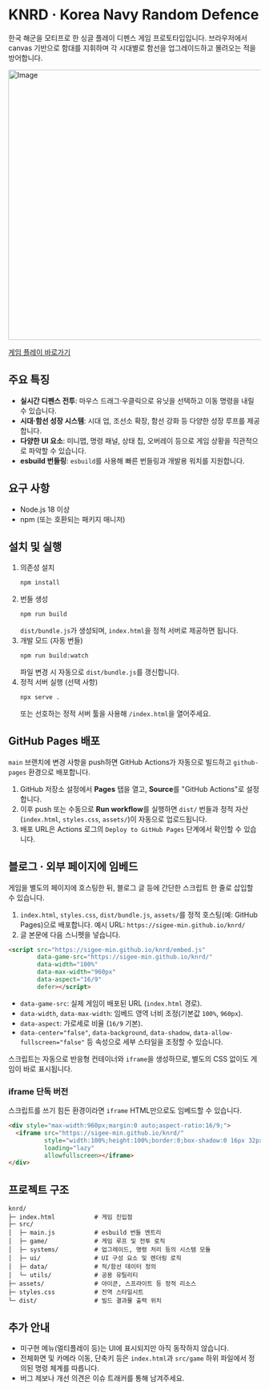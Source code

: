 # KNRD · Korea Navy Random Defence

한국 해군을 모티프로 한 싱글 플레이 디펜스 게임 프로토타입입니다. 브라우저에서 canvas 기반으로 함대를 지휘하며 각 시대별로 함선을 업그레이드하고 몰려오는 적을 방어합니다.

<img width="960" height="540" alt="Image" src="https://github.com/user-attachments/assets/26a6b7bd-d0cc-41ae-82b2-b095b1afbb6a" />

[게임 플레이 바로가기](https://sigee-min.github.io/knrd/)

## 주요 특징
- **실시간 디펜스 전투**: 마우스 드래그·우클릭으로 유닛을 선택하고 이동 명령을 내릴 수 있습니다.
- **시대·함선 성장 시스템**: 시대 업, 조선소 확장, 함선 강화 등 다양한 성장 루프를 제공합니다.
- **다양한 UI 요소**: 미니맵, 명령 패널, 상태 칩, 오버레이 등으로 게임 상황을 직관적으로 파악할 수 있습니다.
- **esbuild 번들링**: `esbuild`를 사용해 빠른 번들링과 개발용 워치를 지원합니다.

## 요구 사항
- Node.js 18 이상
- npm (또는 호환되는 패키지 매니저)

## 설치 및 실행
1. 의존성 설치
   ```bash
   npm install
   ```
2. 번들 생성
   ```bash
   npm run build
   ```
   `dist/bundle.js`가 생성되며, `index.html`을 정적 서버로 제공하면 됩니다.
3. 개발 모드 (자동 번들)
   ```bash
   npm run build:watch
   ```
   파일 변경 시 자동으로 `dist/bundle.js`를 갱신합니다.
4. 정적 서버 실행 (선택 사항)
   ```bash
   npx serve .
   ```
   또는 선호하는 정적 서버 툴을 사용해 `/index.html`을 열어주세요.

## GitHub Pages 배포
`main` 브랜치에 변경 사항을 push하면 GitHub Actions가 자동으로 빌드하고 `github-pages` 환경으로 배포합니다.

1. GitHub 저장소 설정에서 **Pages** 탭을 열고, **Source**를 "GitHub Actions"로 설정합니다.
2. 이후 push 또는 수동으로 **Run workflow**를 실행하면 `dist/` 번들과 정적 자산(`index.html`, `styles.css`, `assets/`)이 자동으로 업로드됩니다.
3. 배포 URL은 Actions 로그의 `Deploy to GitHub Pages` 단계에서 확인할 수 있습니다.

## 블로그 · 외부 페이지에 임베드
게임을 별도의 페이지에 호스팅한 뒤, 블로그 글 등에 간단한 스크립트 한 줄로 삽입할 수 있습니다.

1. `index.html`, `styles.css`, `dist/bundle.js`, `assets/`를 정적 호스팅(예: GitHub Pages)으로 배포합니다. 예시 URL: `https://sigee-min.github.io/knrd/`
2. 글 본문에 다음 스니펫을 넣습니다.

```html
<script src="https://sigee-min.github.io/knrd/embed.js"
        data-game-src="https://sigee-min.github.io/knrd/"
        data-width="100%"
        data-max-width="960px"
        data-aspect="16/9"
        defer></script>
```

- `data-game-src`: 실제 게임이 배포된 URL (`index.html` 경로).
- `data-width`, `data-max-width`: 임베드 영역 너비 조정(기본값 `100%`, `960px`).
- `data-aspect`: 가로세로 비율 (`16/9` 기본).
- `data-center="false"`, `data-background`, `data-shadow`, `data-allow-fullscreen="false"` 등 속성으로 세부 스타일을 조정할 수 있습니다.

스크립트는 자동으로 반응형 컨테이너와 `iframe`을 생성하므로, 별도의 CSS 없이도 게임이 바로 표시됩니다.

### iframe 단독 버전
스크립트를 쓰기 힘든 환경이라면 `iframe` HTML만으로도 임베드할 수 있습니다.

```html
<div style="max-width:960px;margin:0 auto;aspect-ratio:16/9;">
  <iframe src="https://sigee-min.github.io/knrd/"
          style="width:100%;height:100%;border:0;box-shadow:0 16px 32px rgba(0,0,0,0.35);"
          loading="lazy"
          allowfullscreen></iframe>
</div>
```

## 프로젝트 구조
```
knrd/
├─ index.html           # 게임 진입점
├─ src/
│  ├─ main.js           # esbuild 번들 엔트리
│  ├─ game/             # 게임 루프 및 전투 로직
│  ├─ systems/          # 업그레이드, 명령 처리 등의 시스템 모듈
│  ├─ ui/               # UI 구성 요소 및 렌더링 로직
│  ├─ data/             # 적/함선 데이터 정의
│  └─ utils/            # 공용 유틸리티
├─ assets/              # 아이콘, 스프라이트 등 정적 리소스
├─ styles.css           # 전역 스타일시트
└─ dist/                # 빌드 결과물 출력 위치
```

## 추가 안내
- 미구현 메뉴(멀티플레이 등)는 UI에 표시되지만 아직 동작하지 않습니다.
- 전체화면 및 카메라 이동, 단축키 등은 `index.html`과 `src/game` 하위 파일에서 정의된 명령 체계를 따릅니다.
- 버그 제보나 개선 의견은 이슈 트래커를 통해 남겨주세요.
